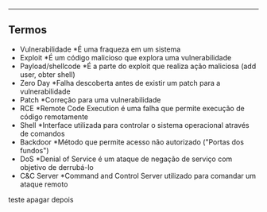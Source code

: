 
---
## Termos

* Vulnerabilidade
	*É uma fraqueza em um sistema
* Exploit
	*É um código malicioso que explora uma vulnerabilidade
* Payload/shellcode
	*É a parte do exploit que realiza ação maliciosa (add user, obter shell) 
* Zero Day
	*Falha descoberta antes de existir um patch para a vulnerabilidade
* Patch
	*Correção para uma vulnerabilidade 
* RCE
	*Remote Code Execution é uma falha que permite execução de código remotamente 
* Shell
	*Interface utilizada para controlar o sistema operacional através de comandos  
* Backdoor
	*Método que permite acesso não autorizado ("Portas dos fundos") 
* DoS
	*Denial of Service é um ataque de negação de serviço com objetivo de derrubá-lo 
* C&C Server
	*Command and Control Server utilizado para comandar um ataque remoto 

teste apagar depois